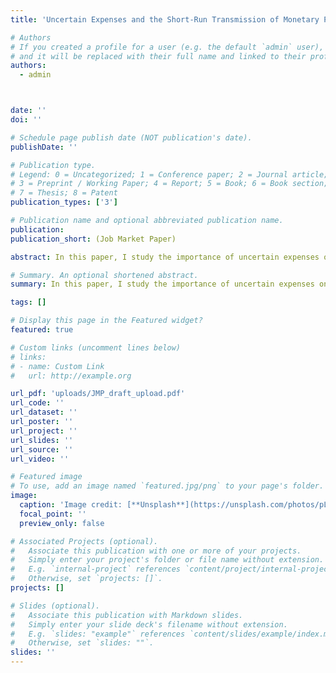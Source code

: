 ```yaml
---
title: 'Uncertain Expenses and the Short-Run Transmission of Monetary Policy (Job Market Paper)'

# Authors
# If you created a profile for a user (e.g. the default `admin` user), write the username (folder name) here
# and it will be replaced with their full name and linked to their profile.
authors:
  - admin



date: ''
doi: ''

# Schedule page publish date (NOT publication's date).
publishDate: ''

# Publication type.
# Legend: 0 = Uncategorized; 1 = Conference paper; 2 = Journal article;
# 3 = Preprint / Working Paper; 4 = Report; 5 = Book; 6 = Book section;
# 7 = Thesis; 8 = Patent
publication_types: ['3']

# Publication name and optional abbreviated publication name.
publication: 
publication_short: (Job Market Paper)

abstract: In this paper, I study the importance of uncertain expenses on household's savings. Using data from the Consumer Expenditure Survey (CEX) I document that uncertain expenses represent a significant fraction of total expenses (14.5%), and that they are an important driver of the short-run consumption response to monetary policy shocks. I develop a heterogeneous-agent incomplete markets model with two assets, money and bonds; where households use the two assets to self-insure against income and expenditure uncertainty. A timing friction in the portfolio choice problem, together with frictions in the goods market, lead households to hold extra liquidity relative to their total consumption level. I show that self insurance motives towards expenditure risk entail a novel direct channel for the transmission of monetary policy to consumption, through household's optimal portfolio rebalancing in response to changes in the policy rate. In addition, the model generates concentration in the distribution of money holdings consistent with the data, a feature hard to reconcile with traditional transaction motives for money demand.

# Summary. An optional shortened abstract.
summary: In this paper, I study the importance of uncertain expenses on household's savings. Using data from the Consumer Expenditure Survey (CEX) I document that uncertain expenses represent a significant fraction of total expenses (14.5%), and that they are an important driver of the short-run consumption response to monetary policy shocks. I develop a heterogeneous-agent incomplete markets model with two assets, money and bonds; where households use the two assets to self-insure against income and expenditure uncertainty. A timing friction in the portfolio choice problem, together with frictions in the goods market, lead households to hold extra liquidity relative to their total consumption level. I show that self insurance motives towards expenditure risk entail a novel direct channel for the transmission of monetary policy to consumption, through household's optimal portfolio rebalancing in response to changes in the policy rate. In addition, the model generates concentration in the distribution of money holdings consistent with the data, a feature hard to reconcile with traditional transaction motives for money demand.

tags: []

# Display this page in the Featured widget?
featured: true

# Custom links (uncomment lines below)
# links:
# - name: Custom Link
#   url: http://example.org

url_pdf: 'uploads/JMP_draft_upload.pdf'
url_code: ''
url_dataset: ''
url_poster: ''
url_project: ''
url_slides: ''
url_source: ''
url_video: ''

# Featured image
# To use, add an image named `featured.jpg/png` to your page's folder.
image:
  caption: 'Image credit: [**Unsplash**](https://unsplash.com/photos/pLCdAaMFLTE)'
  focal_point: ''
  preview_only: false

# Associated Projects (optional).
#   Associate this publication with one or more of your projects.
#   Simply enter your project's folder or file name without extension.
#   E.g. `internal-project` references `content/project/internal-project/index.md`.
#   Otherwise, set `projects: []`.
projects: []

# Slides (optional).
#   Associate this publication with Markdown slides.
#   Simply enter your slide deck's filename without extension.
#   E.g. `slides: "example"` references `content/slides/example/index.md`.
#   Otherwise, set `slides: ""`.
slides: ''
---
```


